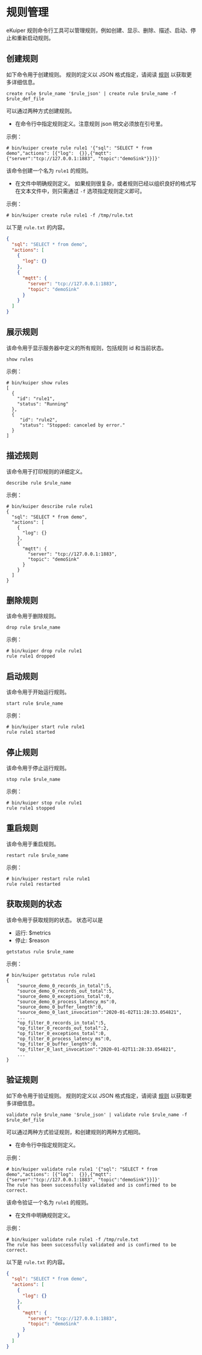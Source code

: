 # 规则管理

eKuiper 规则命令行工具可以管理规则，例如创建、显示、删除、描述、启动、停止和重新启动规则。

## 创建规则

如下命令用于创建规则。 规则的定义以 JSON 格式指定，请阅读 [规则](../../guide/rules/overview.md) 以获取更多详细信息。

```shell
create rule $rule_name '$rule_json' | create rule $rule_name -f $rule_def_file
```

可以通过两种方式创建规则。

- 在命令行中指定规则定义。注意规则 json 明文必须放在引号里。

示例：

```shell
# bin/kuiper create rule rule1 '{"sql": "SELECT * from demo","actions": [{"log":  {}},{"mqtt":  {"server":"tcp://127.0.0.1:1883", "topic":"demoSink"}}]}'
```

该命令创建一个名为 `rule1` 的规则。

- 在文件中明确规则定义。 如果规则很复杂，或者规则已经以组织良好的格式写在文本文件中，则只需通过 `-f` 选项指定规则定义即可。

示例：

```shell
# bin/kuiper create rule rule1 -f /tmp/rule.txt
```

以下是 `rule.txt` 的内容。

```json
{
  "sql": "SELECT * from demo",
  "actions": [
    {
      "log": {}
    },
    {
      "mqtt": {
        "server": "tcp://127.0.0.1:1883",
        "topic": "demoSink"
      }
    }
  ]
}
```

## 展示规则

该命令用于显示服务器中定义的所有规则，包括规则 id 和当前状态。

```shell
show rules
```

示例：

```shell
# bin/kuiper show rules
[
  {
    "id": "rule1",
    "status": "Running"
  },
  {
     "id": "rule2",
     "status": "Stopped: canceled by error."
  }
]
```

## 描述规则

该命令用于打印规则的详细定义。

```shell
describe rule $rule_name
```

示例：

```shell
# bin/kuiper describe rule rule1
{
  "sql": "SELECT * from demo",
  "actions": [
    {
      "log": {}
    },
    {
      "mqtt": {
        "server": "tcp://127.0.0.1:1883",
        "topic": "demoSink"
      }
    }
  ]
}
```

## 删除规则

该命令用于删除规则。

```shell
drop rule $rule_name
```

示例：

```shell
# bin/kuiper drop rule rule1
rule rule1 dropped
```

## 启动规则

该命令用于开始运行规则。

```shell
start rule $rule_name
```

示例：

```shell
# bin/kuiper start rule rule1
rule rule1 started
```

## 停止规则

该命令用于停止运行规则。

```shell
stop rule $rule_name
```

示例：

```shell
# bin/kuiper stop rule rule1
rule rule1 stopped
```

## 重启规则

该命令用于重启规则。

```shell
restart rule $rule_name
```

示例：

```shell
# bin/kuiper restart rule rule1
rule rule1 restarted
```

## 获取规则的状态

该命令用于获取规则的状态。 状态可以是

- 运行: $metrics
- 停止: $reason

```shell
getstatus rule $rule_name
```

示例：

```shell
# bin/kuiper getstatus rule rule1
{
    "source_demo_0_records_in_total":5,
    "source_demo_0_records_out_total":5,
    "source_demo_0_exceptions_total":0,
    "source_demo_0_process_latency_ms":0,
    "source_demo_0_buffer_length":0,
    "source_demo_0_last_invocation":"2020-01-02T11:28:33.054821",
    ...
    "op_filter_0_records_in_total":5,
    "op_filter_0_records_out_total":2,
    "op_filter_0_exceptions_total":0,
    "op_filter_0_process_latency_ms":0,
    "op_filter_0_buffer_length":0,
    "op_filter_0_last_invocation":"2020-01-02T11:28:33.054821",
    ...
}
```

## 验证规则

如下命令用于验证规则。 规则的定义以 JSON 格式指定，请阅读 [规则](../../guide/rules/overview.md) 以获取更多详细信息。

```shell
validate rule $rule_name '$rule_json' | validate rule $rule_name -f $rule_def_file
```

可以通过两种方式验证规则，和创建规则的两种方式相同。

- 在命令行中指定规则定义。

示例：

```shell
# bin/kuiper validate rule rule1 '{"sql": "SELECT * from demo","actions": [{"log":  {}},{"mqtt":  {"server":"tcp://127.0.0.1:1883", "topic":"demoSink"}}]}'
The rule has been successfully validated and is confirmed to be correct.
```

该命令验证一个名为 `rule1` 的规则。

- 在文件中明确规则定义。

示例：

```shell
# bin/kuiper validate rule rule1 -f /tmp/rule.txt
The rule has been successfully validated and is confirmed to be correct.
```

以下是 `rule.txt` 的内容。

```json
{
  "sql": "SELECT * from demo",
  "actions": [
    {
      "log": {}
    },
    {
      "mqtt": {
        "server": "tcp://127.0.0.1:1883",
        "topic": "demoSink"
      }
    }
  ]
}
```
